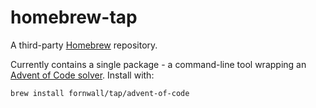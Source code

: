 # homebrew-tap
A third-party [Homebrew](https://brew.sh/) repository.

Currently contains a single package - a command-line tool wrapping an [Advent of Code solver](https://github.com/fornwall/advent-of-code). Install with:

```sh
brew install fornwall/tap/advent-of-code
```
